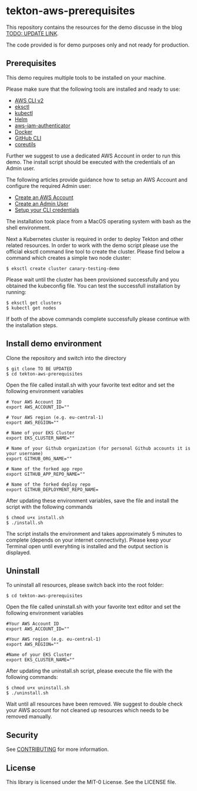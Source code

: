 # tekton-aws-prerequisites

This repository contains the resources for the demo discusse in the blog [TODO: UPDATE LINK]().

The code provided is for demo purposes only and not ready for production.

## Prerequisites
This demo requires multiple tools to be installed on your machine.

Please make sure that the following tools are installed and ready to use:

- [AWS CLI v2](https://docs.aws.amazon.com/cli/latest/userguide/install-cliv2.html)
- [eksctl](https://eksctl.io/introduction/#installation)
- [kubectl](https://kubernetes.io/docs/tasks/tools/)
- [Helm](https://helm.sh/docs/intro/install/)
- [aws-iam-authenticator](https://docs.aws.amazon.com/eks/latest/userguide/install-aws-iam-authenticator.html)
- [Docker](https://www.docker.com/products/docker-desktop)
- [GitHub CLI](https://github.com/cli/cli#installation)
- [coreutils](https://formulae.brew.sh/formula/coreutils#default)

Further we suggest to use a dedicated AWS Account in order to run this demo.
The install script should be executed with the credentials of an Admin user.

The following articles provide guidance how to setup an AWS Account and configure the required Admin user:

- [Create an AWS Account](https://aws.amazon.com/premiumsupport/knowledge-center/create-and-activate-aws-account/)
- [Create an Admin User](https://docs.aws.amazon.com/IAM/latest/UserGuide/getting-started_create-admin-group.html)
- [Setup your CLI credentials](https://docs.aws.amazon.com/cli/latest/userguide/cli-configure-quickstart.html)

The installation took place from a MacOS operating system with bash as the shell environment.

Next a Kubernetes cluster is required in order to deploy Tekton and other related resources. In order to work with the demo script please use the official eksctl command line tool to create the cluster.
Please find below a command which creates a simple two node cluster:

```console
$ eksctl create cluster canary-testing-demo
```

Please wait until the cluster has been provisioned successfully and you obtained the kubeconfig file.
You can test the successfull installation by running:

```console
$ eksctl get clusters
$ kubectl get nodes
```

If both of the above commands complete successfully please continue with the installation steps.

## Install demo environment

Clone the repository and switch into the directory

```console
$ git clone TO BE UPDATED
$ cd tekton-aws-prerequisites
```

Open the file called install.sh with your favorite text editor and set the following environment variables

```console
# Your AWS Account ID
export AWS_ACCOUNT_ID=""

# Your AWS region (e.g. eu-central-1)
export AWS_REGION=""

# Name of your EKS Cluster
export EKS_CLUSTER_NAME=""

# Name of your Github organization (for personal Github accounts it is your username)
export GITHUB_ORG_NAME=""

# Name of the forked app repo
export GITHUB_APP_REPO_NAME=""

# Name of the forked deploy repo
export GITHUB_DEPLOYMENT_REPO_NAME=

```

After updating these environment variables, save the file and install the script with the following commands

```console
$ chmod u+x install.sh
$ ./install.sh
```

The script installs the environment and takes approximately 5 minutes to complete (depends on your internet connectivity). Please keep your Terminal open until everyhting is installed and the output section is displayed.

## Uninstall

To uninstall all resources, please switch back into the root folder:

```console
$ cd tekton-aws-prerequisites
```

Open the file called uninstall.sh with your favorite text editor and set the following environment variables

```console
#Your AWS Account ID
export AWS_ACCOUNT_ID=""

#Your AWS region (e.g. eu-central-1)
export AWS_REGION=""

#Name of your EKS Cluster
export EKS_CLUSTER_NAME=""
```

After updating the uninstall.sh script, please execute the file with the following commands:

```console
$ chmod u+x uninstall.sh
$ ./uninstall.sh
```

Wait until all resources have been removed. We suggest to double check your AWS account for not cleaned up resources which needs to be removed manually.

## Security

See [CONTRIBUTING](CONTRIBUTING.md#security-issue-notifications) for more information.

## License

This library is licensed under the MIT-0 License. See the LICENSE file.
